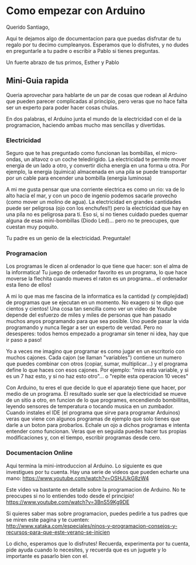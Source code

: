 # Como empezar con Arduino

Querido Santiago,

Aqui te dejamos algo de documentacion para que puedas disfrutar de tu regalo por tu decimo cumpleanyos. 
Esperamos que lo disfrutes, y no dudes en preguntarle a tu padre o escribir a Pablo si tienes preguntas.

Un fuerte abrazo de tus primos,
Esther y Pablo

## Mini-Guia rapida

Queria aprovechar para hablarte de un par de cosas que rodean al Arduino que pueden parecer complicadas al principio, pero veras que no hace falta ser un experto para poder hacer cosas chulas.

En dos palabras, el Arduino junta el mundo de la electricidad con el de la programacion, haciendo ambas mucho mas sencillas y divertidas.

### Electricidad 
Seguro que te has preguntado como funcionan las bombillas, el micro-ondas, un altavoz o un coche teledirigido. 
La electricidad te permite mover energia de un lado a otro, y convertir dicha energia en una forma u otra. 
Por ejemplo, la energia (quimica) almacenada en una pila se puede transportar por un cable para encender una bombilla (energia luminosa)

A mi me gusta pensar que una corriente electrica es como un rio: va de lo alto hacia el mar, y con un poco de ingenio podemos sacarle provecho (como mover un molino de agua). La electricidad en grandes cantidades puede ser peligrosa (ojo con los enchufes!!) pero la electricidad que hay en una pila no es peligrosa para ti. 
Eso si, si no tienes cuidado puedes quemar alguna de esas mini-bombillas (Diodo Led)... pero no te preocupes, que cuestan muy poquito. 

Tu padre es un genio de la electricidad. Preguntale!

### Programacion
Los programas le dicen al ordenador lo que tiene que hacer: son el alma de la informatica! Tu juego de ordenador favorito es un programa, lo que hace moverse la flechita cuando mueves el raton es un programa... el ordenador esta lleno de ellos!

A mi lo que mas me fascina de la informatica es la cantidad (y complejidad) de programas que se ejecutan en un momento. No exagero si te digo que cientos y cientos! 
Una cosa tan sencilla como ver un video de Youtube depende del esfuerzo de miles y miles de personas que han pasado muchos anyos programando para que sea posible. 
Uno puede pasar la vida programando y nunca llegar a ser un experto de verdad. Pero no desesperes: todos hemos empezado a programar sin tener ni idea, hay que ir paso a paso!

Yo a veces me imagino que programar es como jugar en un escritorio con muchos cajones. Cada cajon (se llaman "variables") contiene un numero que puedes combinar con otros (copiar, sumar, multiplicar...) y el programa define lo que haces con esos cajones. 
Por ejemplo: "mira esta variable, y si es un 7 haz esto, y si no haz esto otro"... o "repite esta operacion 10 veces"

Con Arduino, tu eres el que decide lo que el aparatejo tiene que hacer, por medio de un programa. El resultado suele ser que la electricidad se mueve de un sitio a otro, en funcion de lo que programes, encendiendo bombillitas, leyendo sensores de temperatura o tocando musica en un zumbador.
Cuando instales el IDE (el programa que sirve para programar Arduinos) veras que viene con algunos programas de ejemplo que solo tienes que darle a un boton para probarlos. Echale un ojo a dichos programas e intenta entender como funcionan. Veras que en seguida puedes hacer tus propias modificaciones y, con el tiempo, escribir programas desde cero.

### Documentacion Online

Aqui termina la mini-introduccion al Arduino. Lo siguiente es que investigues por tu cuenta. Hay una serie de videos que pueden echarte una mano: https://www.youtube.com/watch?v=OSHJUkG8zW4

Este video va bastante en detalle sobre la programacion de Arduino. No te preocupes si no lo entiendes todo desde el principio! https://www.youtube.com/watch?v=3BnS59Kg9DE

Si quieres saber mas sobre programacion, puedes pedirle a tus padres que se miren este pagina y te cuenten: http://www.xataka.com/especiales/ninos-y-programacion-consejos-y-recursos-para-que-este-verano-se-inicien
 
Lo dicho, esperamos que lo disfrutes! Recuerda, experimenta por tu cuenta, pide ayuda cuando lo necesites, y recuerda que es un juguete y lo importante es pasarlo bien con el.

